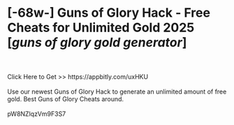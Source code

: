 # [-68w-] Guns of Glory Hack - Free Cheats for Unlimited Gold 2025 [*guns of glory gold generator*]
<br>
<br>Click Here to Get >> https://appbitly.com/uxHKU

<br>
<br>Use our newest Guns of Glory Hack to generate an unlimited amount of free gold. Best Guns of Glory Cheats around.
<br>
<br>pW8NZlqzVm9F3S7


